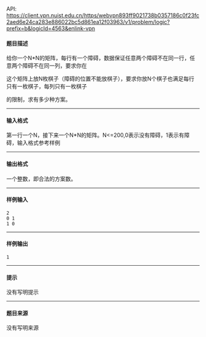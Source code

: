 API: https://client.vpn.nuist.edu.cn/https/webvpn893ff9021738b0357186c0f23fc2aed6e24ca283e886022bc5d861ea12f03963/v1/problem/logic?prefix=b&logicId=4563&enlink-vpn

#### 题目描述

给你一个N\*N的矩阵，每行有一个障碍，数据保证任意两个障碍不在同一行，任意两个障碍不在同一列，要求你在

这个矩阵上放N枚棋子（障碍的位置不能放棋子），要求你放N个棋子也满足每行只有一枚棋子，每列只有一枚棋子

的限制，求有多少种方案。

---

#### 输入格式

第一行一个N，接下来一个N\*N的矩阵。N<=200,0表示没有障碍，1表示有障碍，输入格式参考样例

---

#### 输出格式

一个整数，即合法的方案数。

---

#### 样例输入
```
2
0 1
1 0
```

---

#### 样例输出
```
1
```

---

#### 提示

没有写明提示

---

#### 题目来源

没有写明来源
